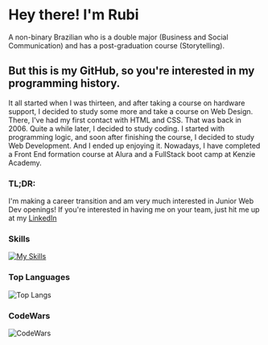 # Hey there! I'm Rubi
A non-binary Brazilian who is a double major (Business and Social Communication) and has a post-graduation course (Storytelling).<br>
## But this is my GitHub, so you're interested in my programming history. 
It all started when I was thirteen, and after taking a course on hardware support, I decided to study some more and take a course on Web Design. There, I've had my first contact with HTML and CSS. That was back in 2006. Quite a while later, I decided to study coding. I started with programming logic, and soon after finishing the course, I decided to study Web Development. And I ended up enjoying it. Nowadays, I have completed a Front End formation course at Alura and a FullStack boot camp at Kenzie Academy.
### TL;DR:
I'm making a career transition and am very much interested in Junior Web Dev openings!
If you're interested in having me on your team, just hit me up at my <a href="https://www.linkedin.com/in/ru-volpe/">LinkedIn</a>
### Skills
[![My Skills](https://skillicons.dev/icons?i=html,css,js,typescript,react,styledcomponents,nodejs,mysql,postgres,py,django)](https://skillicons.dev)
### Top Languages
![Top Langs](https://github-readme-stats.vercel.app/api/top-langs/?username=ruvolpe&size_weight=0.5&count_weight=0.5&theme=radical) <be>
### CodeWars
![CodeWars](https://www.codewars.com/users/ruvolpe/badges/large)

